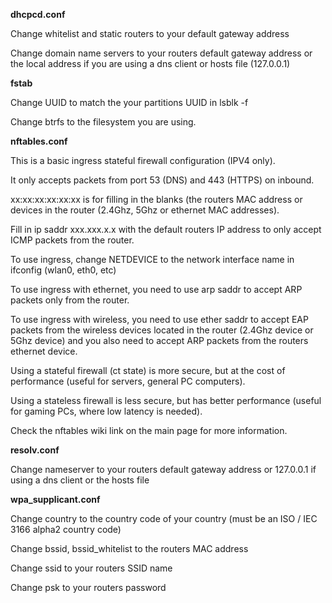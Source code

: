 **dhcpcd.conf**

Change whitelist and static routers to your default gateway address

Change domain name servers to your routers default gateway address or the local address if you are using a dns client or hosts file (127.0.0.1)

**fstab**

Change UUID to match the your partitions UUID in lsblk -f

Change btrfs to the filesystem you are using.

**nftables.conf**

This is a basic ingress stateful firewall configuration (IPV4 only).

It only accepts packets from port 53 (DNS) and 443 (HTTPS) on inbound.

xx:xx:xx:xx:xx:xx is for filling in the blanks (the routers MAC address or devices in the router (2.4Ghz, 5Ghz or ethernet MAC addresses).

Fill in ip saddr xxx.xxx.x.x with the default routers IP address to only accept ICMP packets from the router.

To use ingress, change NETDEVICE to the network interface name in ifconfig (wlan0, eth0, etc)

To use ingress with ethernet, you need to use arp saddr to accept ARP packets only from the router.

To use ingress with wireless, you need to use ether saddr to accept EAP packets from the wireless devices located in the router (2.4Ghz device or 5Ghz device) and you also need to accept ARP packets from the routers ethernet device.

Using a stateful firewall (ct state) is more secure, but at the cost of performance (useful for servers, general PC computers).

Using a stateless firewall is less secure, but has better performance (useful for gaming PCs, where low latency is needed).

Check the nftables wiki link on the main page for more information.

**resolv.conf**

Change nameserver to your routers default gateway address or 127.0.0.1 if using a dns client or the hosts file

**wpa_supplicant.conf**

Change country to the country code of your country (must be an ISO / IEC 3166 alpha2 country code)

Change bssid, bssid_whitelist to the routers MAC address

Change ssid to your routers SSID name

Change psk to your routers password
